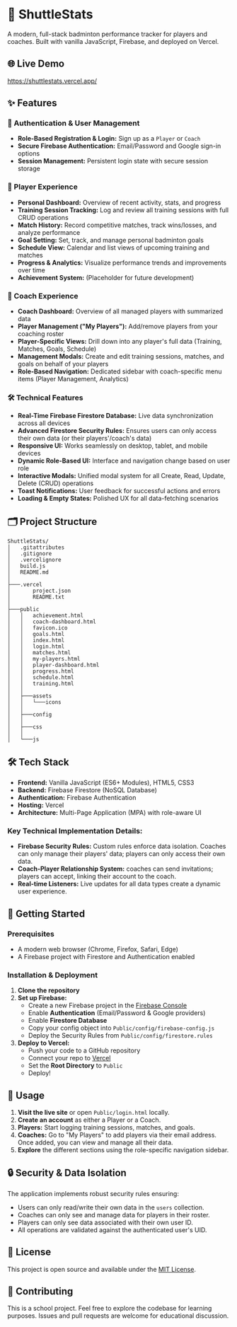 # 🏸 ShuttleStats

A modern, full-stack badminton performance tracker for players and coaches. Built with vanilla JavaScript, Firebase, and deployed on Vercel.

## 🌐 Live Demo

https://shuttlestats.vercel.app/

## ✨ Features

### 🔐 Authentication & User Management
- **Role-Based Registration & Login:** Sign up as a `Player` or `Coach`
- **Secure Firebase Authentication:** Email/Password and Google sign-in options
- **Session Management:** Persistent login state with secure session storage

### 👤 Player Experience
- **Personal Dashboard:** Overview of recent activity, stats, and progress
- **Training Session Tracking:** Log and review all training sessions with full CRUD operations
- **Match History:** Record competitive matches, track wins/losses, and analyze performance
- **Goal Setting:** Set, track, and manage personal badminton goals
- **Schedule View:** Calendar and list views of upcoming training and matches
- **Progress & Analytics:** Visualize performance trends and improvements over time
- **Achievement System:** (Placeholder for future development)

### 👥 Coach Experience
- **Coach Dashboard:** Overview of all managed players with summarized data
- **Player Management ("My Players"):** Add/remove players from your coaching roster
- **Player-Specific Views:** Drill down into any player's full data (Training, Matches, Goals, Schedule)
- **Management Modals:** Create and edit training sessions, matches, and goals on behalf of your players
- **Role-Based Navigation:** Dedicated sidebar with coach-specific menu items (Player Management, Analytics)

### 🛠️ Technical Features
- **Real-Time Firebase Firestore Database:** Live data synchronization across all devices
- **Advanced Firestore Security Rules:** Ensures users can only access their own data (or their players'/coach's data)
- **Responsive UI:** Works seamlessly on desktop, tablet, and mobile devices
- **Dynamic Role-Based UI:** Interface and navigation change based on user role
- **Interactive Modals:** Unified modal system for all Create, Read, Update, Delete (CRUD) operations
- **Toast Notifications:** User feedback for successful actions and errors
- **Loading & Empty States:** Polished UX for all data-fetching scenarios

## 🗂️ Project Structure

```
ShuttleStats/
│   .gitattributes
│   .gitignore
│   .vercelignore
│   build.js
│   README.md
│
├───.vercel
│       project.json
│       README.txt
│
├───public
│   │   achievement.html
│   │   coach-dashboard.html
│   │   favicon.ico
│   │   goals.html
│   │   index.html
│   │   login.html
│   │   matches.html
│   │   my-players.html
│   │   player-dashboard.html
│   │   progress.html
│   │   schedule.html
│   │   training.html
│   │
│   ├───assets
│   │   └───icons
│   │
│   ├───config
│   │
│   ├───css
│   │      
│   └───js
```

## 🛠️ Tech Stack

- **Frontend:** Vanilla JavaScript (ES6+ Modules), HTML5, CSS3
- **Backend:** Firebase Firestore (NoSQL Database)
- **Authentication:** Firebase Authentication
- **Hosting:** Vercel
- **Architecture:** Multi-Page Application (MPA) with role-aware UI

### Key Technical Implementation Details:
- **Firebase Security Rules:** Custom rules enforce data isolation. Coaches can only manage their players' data; players can only access their own data.
- **Coach-Player Relationship System:** coaches can send invitations; players can accept, linking their account to the coach.
- **Real-time Listeners:** Live updates for all data types create a dynamic user experience.

## 🚀 Getting Started

### Prerequisites
- A modern web browser (Chrome, Firefox, Safari, Edge)
- A Firebase project with Firestore and Authentication enabled

### Installation & Deployment
1.  **Clone the repository**
2.  **Set up Firebase:**
    - Create a new Firebase project in the [Firebase Console](https://console.firebase.google.com/)
    - Enable **Authentication** (Email/Password & Google providers)
    - Enable **Firestore Database**
    - Copy your config object into `Public/config/firebase-config.js`
    - Deploy the Security Rules from `Public/config/firestore.rules`
3.  **Deploy to Vercel:**
    - Push your code to a GitHub repository
    - Connect your repo to [Vercel](https://vercel.com/)
    - Set the **Root Directory** to `Public`
    - Deploy!

## 📖 Usage

1.  **Visit the live site** or open `Public/login.html` locally.
2.  **Create an account** as either a Player or a Coach.
3.  **Players:** Start logging training sessions, matches, and goals.
4.  **Coaches:** Go to "My Players" to add players via their email address. Once added, you can view and manage all their data.
5.  **Explore** the different sections using the role-specific navigation sidebar.

## 🔒 Security & Data Isolation

The application implements robust security rules ensuring:
- Users can only read/write their own data in the `users` collection.
- Coaches can only see and manage data for players in their roster.
- Players can only see data associated with their own user ID.
- All operations are validated against the authenticated user's UID.

## 📄 License

This project is open source and available under the [MIT License](LICENSE).

## 👥 Contributing

This is a school project. Feel free to explore the codebase for learning purposes. Issues and pull requests are welcome for educational discussion.